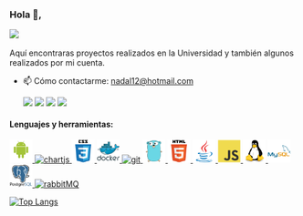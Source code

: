 ### Hola 👋,  
![](https://i.ibb.co/54P5yPd/IMG-20200604-082758.jpg)

Aquí encontraras proyectos realizados en la Universidad y también algunos realizados por mi cuenta. 

- 📫 Cómo contactarme: nadal12@hotmail.com 


  <a href="https://twitter.com/nadalllabres"><img src="https://www.flaticon.es/svg/static/icons/svg/733/733579.svg" width="20px"></a>
  <a href="https://www.youtube.com/channel/UCut8vA7LFIeBri0wQEnUj7A"><img src="https://www.flaticon.es/svg/static/icons/svg/1384/1384060.svg" width="20px"></a>
  <a href="https://instagram.com/nadalllabres"><img src="https://www.flaticon.es/svg/static/icons/svg/733/733558.svg" width="20px"></a>
  <a href="https://www.linkedin.com/in/nadalllabres/"><img src="https://www.flaticon.es/svg/vstatic/svg/174/174857.svg?token=exp=1611858689~hmac=7c738e187debf3bd0ddca991add1b0d7" width="20px"></a>

<!-- Thanks to https:flaticon.es for providing all the icons used in this README.md file> -->

<h4 align="left">Lenguajes y herramientas:</h4>
<p align="left"> <a href="https://developer.android.com" target="_blank"> <img src="https://raw.githubusercontent.com/devicons/devicon/master/icons/android/android-original-wordmark.svg" alt="android" width="40" height="40"/> </a> <a href="https://www.chartjs.org" target="_blank"> <img src="https://www.chartjs.org/media/logo-title.svg" alt="chartjs" width="40" height="40"/> </a> <a href="https://www.w3schools.com/css/" target="_blank"> <img src="https://raw.githubusercontent.com/devicons/devicon/master/icons/css3/css3-original-wordmark.svg" alt="css3" width="40" height="40"/> </a> <a href="https://www.docker.com/" target="_blank"> <img src="https://raw.githubusercontent.com/devicons/devicon/master/icons/docker/docker-original-wordmark.svg" alt="docker" width="40" height="40"/> </a> <a href="https://git-scm.com/" target="_blank"> <img src="https://www.vectorlogo.zone/logos/git-scm/git-scm-icon.svg" alt="git" width="40" height="40"/> </a> <a href="https://golang.org" target="_blank"> <img src="https://raw.githubusercontent.com/devicons/devicon/master/icons/go/go-original.svg" alt="go" width="40" height="40"/> </a> <a href="https://www.w3.org/html/" target="_blank"> <img src="https://raw.githubusercontent.com/devicons/devicon/master/icons/html5/html5-original-wordmark.svg" alt="html5" width="40" height="40"/> </a> <a href="https://www.java.com" target="_blank"> <img src="https://raw.githubusercontent.com/devicons/devicon/master/icons/java/java-original.svg" alt="java" width="40" height="40"/> </a> <a href="https://developer.mozilla.org/en-US/docs/Web/JavaScript" target="_blank"> <img src="https://raw.githubusercontent.com/devicons/devicon/master/icons/javascript/javascript-original.svg" alt="javascript" width="40" height="40"/> </a> <a href="https://www.linux.org/" target="_blank"> <img src="https://raw.githubusercontent.com/devicons/devicon/master/icons/linux/linux-original.svg" alt="linux" width="40" height="40"/> </a> <a href="https://www.mysql.com/" target="_blank"> <img src="https://raw.githubusercontent.com/devicons/devicon/master/icons/mysql/mysql-original-wordmark.svg" alt="mysql" width="40" height="40"/> </a> <a href="https://www.postgresql.org" target="_blank"> <img src="https://raw.githubusercontent.com/devicons/devicon/master/icons/postgresql/postgresql-original-wordmark.svg" alt="postgresql" width="40" height="40"/> </a> <a href="https://www.rabbitmq.com" target="_blank"> <img src="https://www.vectorlogo.zone/logos/rabbitmq/rabbitmq-icon.svg" alt="rabbitMQ" width="40" height="40"/> </a>
</p>

[![Top Langs](https://github-readme-stats.vercel.app/api/top-langs/?username=nadal12&layout=compact)](https://github.com/anuraghazra/github-readme-stats)
